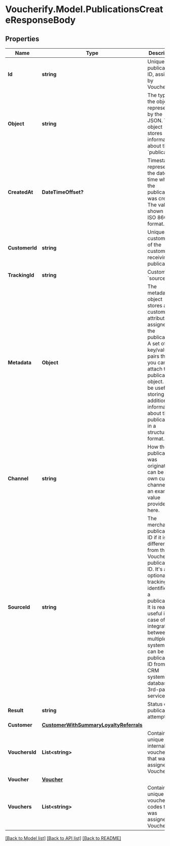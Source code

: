 # Voucherify.Model.PublicationsCreateResponseBody

## Properties

Name | Type | Description | Notes
------------ | ------------- | ------------- | -------------
**Id** | **string** | Unique publication ID, assigned by Voucherify. | [optional] 
**Object** | **string** | The type of the object represented by the JSON. This object stores information about the &#x60;publication&#x60;. | [optional] [default to ObjectEnum.Publication]
**CreatedAt** | **DateTimeOffset?** | Timestamp representing the date and time when the publication was created. The value is shown in the ISO 8601 format. | [optional] 
**CustomerId** | **string** | Unique customer ID of the customer receiving the publication. | [optional] 
**TrackingId** | **string** | Customer&#39;s &#x60;source_id&#x60;. | [optional] 
**Metadata** | **Object** | The metadata object stores all custom attributes assigned to the publication. A set of key/value pairs that you can attach to a publication object. It can be useful for storing additional information about the publication in a structured format. | [optional] 
**Channel** | **string** | How the publication was originated. It can be your own custom channel or an example value provided here. | [optional] [default to ChannelEnum.API]
**SourceId** | **string** | The merchant&#39;s publication ID if it is different from the Voucherify publication ID. It&#39;s an optional tracking identifier of a publication. It is really useful in case of an integration between multiple systems. It can be a publication ID from a CRM system, database or 3rd-party service.  | [optional] 
**Result** | **string** | Status of the publication attempt. | [optional] [default to ResultEnum.SUCCESS]
**Customer** | [**CustomerWithSummaryLoyaltyReferrals**](CustomerWithSummaryLoyaltyReferrals.md) |  | [optional] 
**VouchersId** | **List&lt;string&gt;** | Contains the unique internal voucher ID that was assigned by Voucherify. | [optional] 
**Voucher** | [**Voucher**](Voucher.md) |  | [optional] 
**Vouchers** | **List&lt;string&gt;** | Contains the unique voucher codes that was assigned by Voucherify. | [optional] 

[[Back to Model list]](../README.md#documentation-for-models) [[Back to API list]](../README.md#documentation-for-api-endpoints) [[Back to README]](../README.md)

